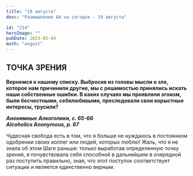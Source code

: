 ```yaml
---
title: "19 августа"
desc: "Размышления АА на сегодня - 19 августа"

id: "214"
heroImage: ""
pubDate: 2023-05-04
moth: "avgust"
---
```


## ТОЧКА ЗРЕНИЯ

**Вернемся к нашему списку. Выбросив из головы мысли о зле, которое нам
причинили другие, мы с решимостью принялись искать наши собственные ошибки. В
каких случаях мы проявляли эгоизм, были бесчестными, себялюбивыми,
преследовали свои корыстные интересы, трусили?**

**_Анонимные Алкоголики, с. 65-66  
Alcoholics Anonymous, p. 67_**

Чудесная свобода есть в том, что я больше не нуждаюсь в постоянном одобрении
своих коллег или людей, которых люблю! Жаль, что я не знала об этом Шаге
раньше: только выработав определенную точку зрения, я почувствовала себя
способной в дальнейшем в очередной раз поступить правильно, зная, что этот
поступок соответствует ситуации и является единственно верным.

